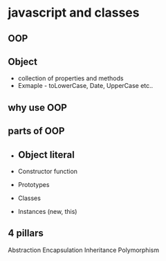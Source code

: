 # javascript and classes

## OOP

## Object
- collection of properties and methods
- Exmaple - toLowerCase, Date, UpperCase etc..

## why use OOP

## parts of OOP
- ## Object literal 

- Constructor function
- Prototypes
- Classes
- Instances (new, this)


## 4 pillars
Abstraction
Encapsulation
Inheritance
Polymorphism